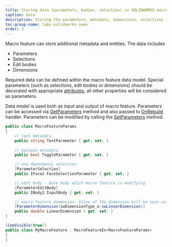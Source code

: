 ```yaml
---
title: Storing data (parameters, bodies, selection) in SOLIDWORKS macro feature
caption: Data
description: Storing the parameters, metadata, dimensions, selections in the SOLIDWORKS macro feature using SwEx.MacroFeature framework
toc-group-name: labs-solidworks-swex
order: 3
---
```

Macro feature can store additional metadata and entities. The data includes

* Parameters
* Selections
* Edit bodies
* Dimensions

Required data can be defined within the macro feature data model. Special parameters (such as selections, edit bodies or dimensions) should be decorated with appropriate [attributes](https://docs.codestack.net/swex/macro-feature/html/N_CodeStack_SwEx_MacroFeature_Attributes.htm), all other properties will be considered as parameters.

Data model is used both as input and output of macro feature. Parameters can be accessed via [GetParameters](https://docs.codestack.net/swex/macro-feature/html/M_CodeStack_SwEx_MacroFeature_MacroFeatureEx_1_GetParameters.htm) method and also passed to [OnRebuild](https://docs.codestack.net/swex/macro-feature/html/M_CodeStack_SwEx_MacroFeature_MacroFeatureEx_1_OnRebuild.htm) handler. Parameters can be modified by calling the [SetParameters](https://docs.codestack.net/swex/macro-feature/html/M_CodeStack_SwEx_MacroFeature_MacroFeatureEx_1_SetParameters.htm) method.

~~~ cs
public class MacroFeatureParams
{
    // text metadata
    public string TextParameter { get; set; }
    
    // boolean metadata
    public bool ToggleParameter { get; set; }

    // any dependency selection
    [ParameterSelection]
    public IFace2 FaceSelectionParameter { get; set; }

    // edit body - base body which macro feature is modifying
    [ParameterEditBody]
    public IBody2 InputBody { get; set; }

    // macro feature dimension. Value of the dimension will be sync with the proeprty
    [ParameterDimension(swDimensionType_e.swLinearDimension)]
    public double LinearDimension { get; set; }
}

[ComVisible(true)]
public class MyMacroFeature : MacroFeatureEx<MacroFeatureParams>
{
}
~~~